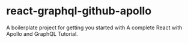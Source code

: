 # react-graphql-github-apollo
A boilerplate project for getting you started with A complete React with Apollo and GraphQL Tutorial.
